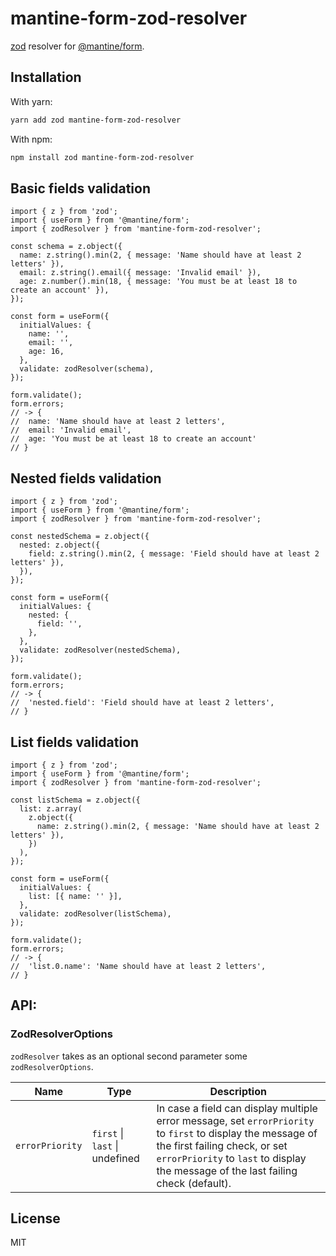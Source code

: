 # mantine-form-zod-resolver

[zod](https://www.npmjs.com/package/zod) resolver for [@mantine/form](https://mantine.dev/form/use-form/).

## Installation

With yarn:

```sh
yarn add zod mantine-form-zod-resolver
```

With npm:

```sh
npm install zod mantine-form-zod-resolver
```

## Basic fields validation

```tsx
import { z } from 'zod';
import { useForm } from '@mantine/form';
import { zodResolver } from 'mantine-form-zod-resolver';

const schema = z.object({
  name: z.string().min(2, { message: 'Name should have at least 2 letters' }),
  email: z.string().email({ message: 'Invalid email' }),
  age: z.number().min(18, { message: 'You must be at least 18 to create an account' }),
});

const form = useForm({
  initialValues: {
    name: '',
    email: '',
    age: 16,
  },
  validate: zodResolver(schema),
});

form.validate();
form.errors;
// -> {
//  name: 'Name should have at least 2 letters',
//  email: 'Invalid email',
//  age: 'You must be at least 18 to create an account'
// }
```

## Nested fields validation

```tsx
import { z } from 'zod';
import { useForm } from '@mantine/form';
import { zodResolver } from 'mantine-form-zod-resolver';

const nestedSchema = z.object({
  nested: z.object({
    field: z.string().min(2, { message: 'Field should have at least 2 letters' }),
  }),
});

const form = useForm({
  initialValues: {
    nested: {
      field: '',
    },
  },
  validate: zodResolver(nestedSchema),
});

form.validate();
form.errors;
// -> {
//  'nested.field': 'Field should have at least 2 letters',
// }
```

## List fields validation

```tsx
import { z } from 'zod';
import { useForm } from '@mantine/form';
import { zodResolver } from 'mantine-form-zod-resolver';

const listSchema = z.object({
  list: z.array(
    z.object({
      name: z.string().min(2, { message: 'Name should have at least 2 letters' }),
    })
  ),
});

const form = useForm({
  initialValues: {
    list: [{ name: '' }],
  },
  validate: zodResolver(listSchema),
});

form.validate();
form.errors;
// -> {
//  'list.0.name': 'Name should have at least 2 letters',
// }
```

## API:

### ZodResolverOptions

`zodResolver` takes as an optional second parameter some `zodResolverOptions`.

| Name            | Type                           | Description                                                                                                                                                                                                                        |
| --------------- | ------------------------------ | ---------------------------------------------------------------------------------------------------------------------------------------------------------------------------------------------------------------------------------- |
| `errorPriority` | `first` \| `last` \| undefined | In case a field can display multiple error message, set `errorPriority` to `first` to display the message of the first failing check, or set `errorPriority` to `last` to display the message of the last failing check (default). |

## License

MIT
